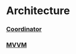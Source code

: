 # Architecture

###  [Coordinator](https://github.com/bhaveshtandel17/iOS-A-to-Z/tree/master/Architecture/Coordinator)

###  [MVVM](https://github.com/bhaveshtandel17/iOS-A-to-Z/tree/master/Architecture/MVVM)
